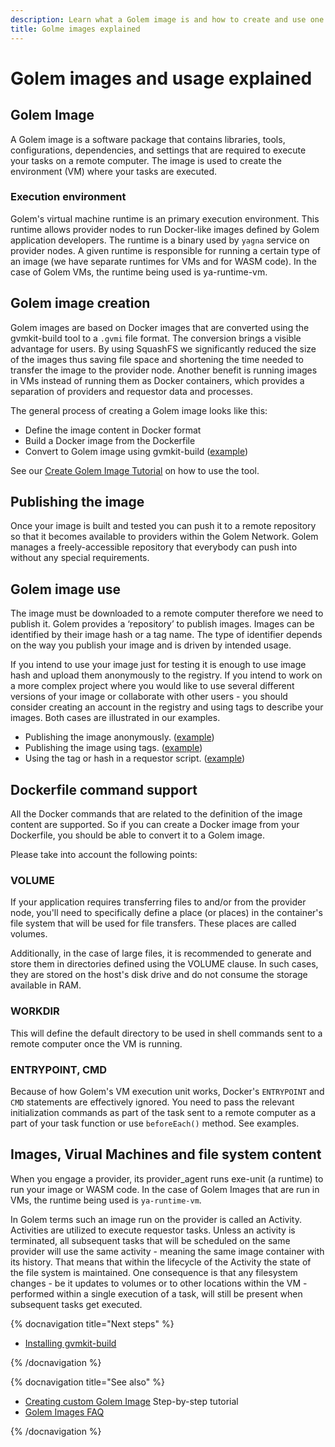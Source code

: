 ```yaml
---
description: Learn what a Golem image is and how to create and use one
title: Golme images explained
---
```


# Golem images and usage explained

## Golem Image

A Golem image is a software package that contains libraries, tools, configurations, dependencies, and settings that are required to execute your tasks on a remote computer. The image is used to create the environment (VM) where your tasks are executed.

### Execution environment

Golem's virtual machine runtime is an primary execution environment. This runtime allows provider nodes to run Docker-like images defined by Golem application developers. The runtime is a binary used by `yagna` service on provider nodes. A given runtime is responsible for running a certain type of an image (we have separate runtimes for VMs and for WASM code). In the case of Golem VMs, the runtime being used is ya-runtime-vm.

## Golem image creation 

Golem images are based on Docker images that are converted using the gvmkit-build tool to a `.gvmi` file format. The conversion brings a visible advantage for users. By using SquashFS we significantly reduced the size of the images thus saving file space and shortening the time needed to transfer the image to the provider node. Another benefit is running images in VMs instead of running them as Docker containers, which provides a separation of providers and requestor data and processes.

The general process of creating a Golem image looks like this:

* Define the image content in Docker format
* Build a Docker image from the Dockerfile
* Convert to Golem image using gvmkit-build ([example](/docs/creators/javascript/examples/tools/converting-docker-image-to-golem-format))

See our [Create Golem Image Tutorial](/docs/creators/javascript/tutorials/building-custom-image) on how to use the tool. 

## Publishing the image

Once your image is built and tested you can push it to a remote repository so that it becomes available to providers within the Golem Network. Golem manages a freely-accessible repository that everybody can push into without any special requirements. 


## Golem image use

The image must be downloaded to a remote computer therefore we need to publish it. Golem provides a ‘repository’ to publish images. Images can be identified by their image hash or a tag name. The type of identifier depends on the way you publish your image and is driven by intended usage.

If you intend to use your image just for testing it is enough to use image hash and upload them anonymously to the registry. If you intend to work on a more complex project where you would like to use several different versions of your image or collaborate with other users - you should consider creating an account in the registry and using tags to describe your images. Both cases are illustrated in our examples.

- Publishing the image anonymously. ([example](/docs/creators/javascript/examples/tools/publishing-custom-images#publishing-custom-golem-image-to-the-registry-hash-based))
- Publishing the image using tags. ([example](/docs/creators/javascript/examples/tools/publishing-custom-images#publishing-custom-golem-image-to-the-registry-tag-based))
- Using the tag or hash in a requestor script. ([example](/docs/creators/javascript/examples/working-with-images))

## Dockerfile command support 

All the Docker commands that are related to the definition of the image content are supported. So if you can create a Docker image from your Dockerfile, you should be able to convert it to a Golem image.

Please take into account the following points:

### VOLUME

If your application requires transferring files to and/or from the provider node, you'll need to specifically define a place (or places) in the container's file system that will be used for file transfers. These places are called volumes.

Additionally, in the case of large files, it is recommended to generate and store them in directories defined using the VOLUME clause. In such cases, they are stored on the host's disk drive and do not consume the storage available in RAM.

### WORKDIR

This will define the default directory to be used in shell commands sent to a remote computer once the VM is running.

### ENTRYPOINT, CMD

Because of how Golem's VM execution unit works, Docker's `ENTRYPOINT` and `CMD` statements are effectively ignored. You need to pass the relevant initialization commands as part of the task sent to a remote computer as a part of your task function or use `beforeEach()` method. See examples.

## Images, Virual Machines and file system content

When you engage a provider, its provider_agent runs exe-unit (a runtime) to run your image or WASM code. In the case of Golem Images that are run in VMs, the runtime being used is `ya-runtime-vm`.

In Golem terms such an image run on the provider is called an Activity. Activities are utilized to execute requestor tasks. Unless an activity is terminated, all subsequent tasks that will be scheduled on the same provider will use the same activity - meaning the same image container with its history. That means that within the lifecycle of the Activity the state of the file system is maintained. One consequence is that any filesystem changes - be it updates to volumes or to other locations within the VM - performed within a single execution of a task, will still be present when subsequent tasks get executed.

{% docnavigation title="Next steps" %}

- [Installing gvmkit-build](/docs/creators/javascript/examples/tools/gvmkit-build-installation)

{% /docnavigation %}

{% docnavigation title="See also" %}

- [Creating custom Golem Image](/docs/creators/javascript/tutorials/building-custom-image) Step-by-step tutorial
- [Golem Images FAQ](/docs/creators/javascript/guides/golem-images-faq)

{% /docnavigation %}